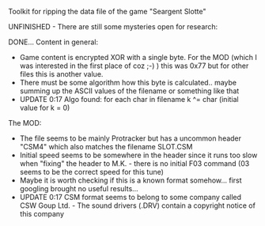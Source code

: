 Toolkit for ripping the data file of the game 
"Seargent Slotte"


UNFINISHED - There are still some mysteries open for research:


DONE... Content in general:
- Game content is encrypted XOR with a single byte.
  For the MOD (which I was interested in the first place of coz ;-) )
  this was 0x77 but for other files this is another value.
- There must be some algorithm how this byte is calculated.. maybe summing
  up the ASCII values of the filename or something like that
- UPDATE 0:17 Algo found: for each char in filename k ^= char (initial value for k = 0)


  
The MOD:
- The file seems to be mainly Protracker but has a uncommon header 
  "CSM4" which also matches the filename SLOT.CSM
- Initial speed seems to be somewhere in the header since it runs too
  slow when "fixing" the header to M.K. - there is no initial F03 command
  (03 seems to be the correct speed for this tune)
- Maybe it is worth checking if this is a known format somehow... first
  googling brought no useful results...
- UPDATE 0:17 CSM format seems to belong to some company called CSW Goup 
  Ltd. - The sound drivers (.DRV) contain a copyright notice of this company

